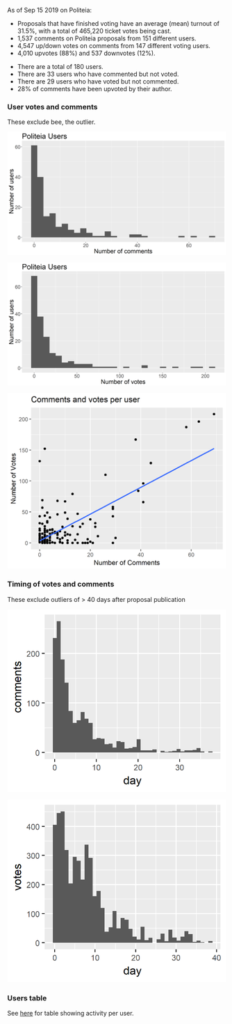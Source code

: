 As of Sep 15 2019 on Politeia:

* Proposals that have finished voting have an average (mean) turnout of 31.5%, with a total of 465,220 ticket votes being cast.
* 1,537 comments on Politeia proposals from 151 different users.
*  4,547  up/down votes on comments from  147  different voting users.
* 4,010 upvotes (88%) and 537 downvotes (12%).

- There are a total of 180 users.
- There are 33 users who have commented but not voted.
- There are 29 users who have voted but not commented.
- 28% of comments have been upvoted by their author.

### User votes and comments

These exclude bee, the outlier.

![Comments per user](comments-and-updown-votes/img/basic/pi-users-comments-histogram.png)

![Votes per user](comments-and-updown-votes/img/basic/pi-users-votes-histogram.png)

![Comments and up/down votes per user](comments-and-updown-votes/img/basic/comments-votes-per-user.png)



### Timing of votes and comments

These exclude outliers of > 40 days after proposal publication

![Timing of comments](comments-and-updown-votes/img/basic/comments-by-day.png)

![Timing of votes](comments-and-updown-votes/img/basic/votes-by-day.png)

### Users table

See [here](/data/comments-and-updown-votes/pi-users.csv) for table showing activity per user.

